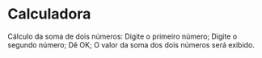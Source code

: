 # Calculadora
Cálculo da soma de dois números:
Digite o primeiro número;
Digite o segundo número;
Dê OK;
O valor da soma dos dois números será exibido.

